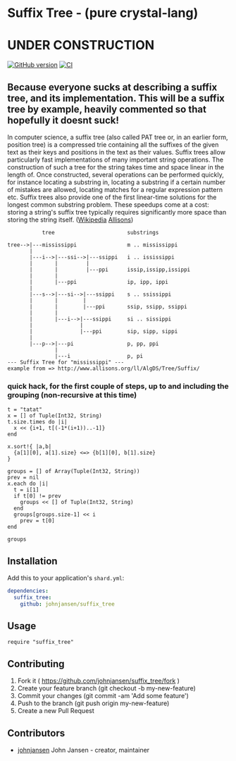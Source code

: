 # Suffix Tree - (pure crystal-lang)
# UNDER CONSTRUCTION

[![GitHub version](https://badge.fury.io/gh/johnjansen%2Fsuffix_tree.svg)](http://badge.fury.io/gh/johnjansen%2Fsuffix_tree)
[![CI](https://travis-ci.org/johnjansen/suffix_tree.svg?branch=master)](https://travis-ci.org/johnjansen/suffix_tree)

## Because everyone sucks at describing a suffix tree, and its implementation. This will be a suffix tree by example, heavily commented so that hopefully it doesnt suck!

In computer science, a suffix tree (also called PAT tree or, in an earlier form, position tree) is a compressed trie containing all the suffixes of the given text as their keys and positions in the text as their values. Suffix trees allow particularly fast implementations of many important string operations. The construction of such a tree for the string takes time and space linear in the length of. Once constructed, several operations can be performed quickly, for instance locating a substring in, locating a substring if a certain number of mistakes are allowed, locating matches for a regular expression pattern etc. Suffix trees also provide one of the first linear-time solutions for the longest common substring problem. These speedups come at a cost: storing a string's suffix tree typically requires significantly more space than storing the string itself. ([Wikipedia](https://en.wikipedia.org/wiki/Suffix_tree) [Allisons](http://www.allisons.org/ll/AlgDS/Tree/Suffix/))

```
           tree                       substrings

tree-->|---mississippi                m .. mississippi
       |
       |---i-->|---ssi-->|---ssippi   i .. ississippi
       |       |         |
       |       |         |---ppi      issip,issipp,issippi
       |       |
       |       |---ppi                ip, ipp, ippi
       |
       |---s-->|---si-->|---ssippi    s .. ssissippi
       |       |        |
       |       |        |---ppi       ssip, ssipp, ssippi
       |       |
       |       |---i-->|---ssippi     si .. sissippi
       |               |
       |               |---ppi        sip, sipp, sippi
       |
       |---p-->|---pi                 p, pp, ppi
               |
               |---i                  p, pi
--- Suffix Tree for "mississippi" ---
example from => http://www.allisons.org/ll/AlgDS/Tree/Suffix/
```

### quick hack, for the first couple of steps, up to and including the grouping (non-recursive at this time)

```
t = "tatat"
x = [] of Tuple(Int32, String)
t.size.times do |i|
  x << {i+1, t[(-1*(i+1))..-1]}
end

x.sort!{ |a,b| 
  {a[1][0], a[1].size} <=> {b[1][0], b[1].size}
}

groups = [] of Array(Tuple(Int32, String))
prev = nil
x.each do |i|
  t = i[1]
  if t[0] != prev
    groups << [] of Tuple(Int32, String)
  end
  groups[groups.size-1] << i
	prev = t[0]
end

groups
```

## Installation

Add this to your application's `shard.yml`:

```yaml
dependencies:
  suffix_tree:
    github: johnjansen/suffix_tree
```

## Usage

```crystal
require "suffix_tree"
```

## Contributing

1. Fork it ( https://github.com/johnjansen/suffix_tree/fork )
2. Create your feature branch (git checkout -b my-new-feature)
3. Commit your changes (git commit -am 'Add some feature')
4. Push to the branch (git push origin my-new-feature)
5. Create a new Pull Request

## Contributors

- [johnjansen](https://github.com/johnjansen) John Jansen - creator, maintainer
